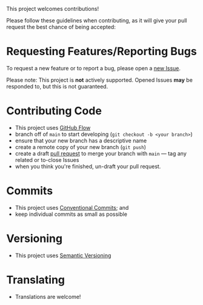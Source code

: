 This project welcomes contributions!

Please follow these guidelines when contributing, as it will give your pull 
request the best chance of being accepted:

# Requesting Features/Reporting Bugs

To request a new feature or to report a bug, please open a [new Issue][new-issue].

Please note: This project is **not** actively supported. Opened Issues **may** 
be responded to, but this is not guaranteed.

# Contributing Code

- This project uses [GitHub Flow][github-flow]
- branch off of `main` to start developing (`git checkout -b <your branch>`)
- ensure that your new branch has a descriptive name
- create a remote copy of your new branch (`git push`)
- create a draft [pull request][pull-request]
  to merge your branch with `main` — tag any related or to-close Issues
- when you think you're finished, un-draft your pull request.

# Commits

- This project uses [Conventional Commits][conventional]; and
- keep individual commits as small as possible

# Versioning

- This project uses [Semantic Versioning][semver]

# Translating

- Translations are welcome!

[new-issue]: https://github.com/Rumperuu/Threat-Intelligence-Service/issues/new
[github-flow]: https://githubflow.github.io/
[pull-request]: https://github.com/Rumperuu/Threat-Intelligence-Service/compare
[conventional]: https://www.conventionalcommits.org
[semver]: https://semver.org/
